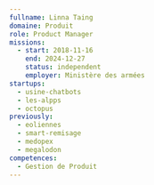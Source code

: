 ```yaml
---
fullname: Linna Taing
domaine: Produit
role: Product Manager
missions:
  - start: 2018-11-16
    end: 2024-12-27
    status: independent
    employer: Ministère des armées
startups:
  - usine-chatbots
  - les-alpps
  - octopus
previously:
  - eoliennes
  - smart-remisage
  - medopex
  - megalodon
competences:
  - Gestion de Produit
---
```

